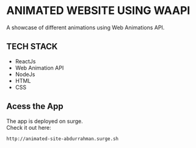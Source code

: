 # ANIMATED WEBSITE USING WAAPI
A showcase of different animations using Web Animations API.

## TECH STACK
- ReactJs
- Web Animation API
- NodeJs
- HTML
- CSS

## Acess the App
The app is deployed on surge.  
Check it out here:
```
http://animated-site-abdurrahman.surge.sh
```
